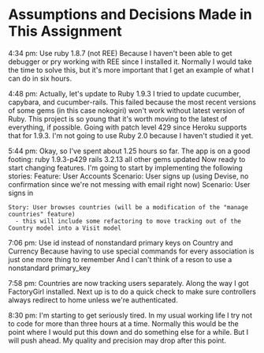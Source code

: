 Assumptions and Decisions Made in This Assignment
=================================================

4:34 pm:  Use ruby 1.8.7 (not REE)
  Because I haven't been able to get debugger or pry working with REE since I installed it.
  Normally I would take the time to solve this, but it's more important that I get an example of what I can do in six hours.

4:48 pm: Actually, let's update to Ruby 1.9.3
  I tried to update cucumber, capybara, and cucumber-rails.
  This failed because the most recent versions of some gems (in this case nokogiri) won't work without latest version of Ruby.
  This project is so young that it's worth moving to the latest of everything, if possible.
  Going with patch level 429 since Heroku supports that for 1.9.3.
  I'm not going to use Ruby 2.0 because I haven't studied it yet.

5:44 pm:
  Okay, so I've spent about 1.25 hours so far.
  The app is on a good footing:
    ruby 1.9.3-p429
    rails 3.2.13
    all other gems updated
  Now ready to start changing features.
  I'm going to start by implementing the following stories:
    Feature: User Accounts
      Scenario: User signs up (using Devise, no confirmation since we're not messing with email right now)
      Scenario: User signs in

    Story: User browses countries (will be a modification of the "manage countries" feature)
      - this will include some refactoring to move tracking out of the Country model into a Visit model

7:06 pm: Use id instead of nonstandard primary keys on Country and Currency
  Because having to use special commands for every association is just one more thing to remember
  And I can't think of a reson to use a nonstandard primary_key

7:58 pm:
  Countries are now tracking users separately.  Along the way I got FactoryGirl installed.
  Next up is to do a quick check to make sure controllers always redirect to home unless we're authenticated.

8:30 pm:
  I'm starting to get seriously tired.  In my usual working life I try not to code for more than three hours at a time.
  Normally this would be the point where I would put this down and do something else for a while.
  But I will push ahead.  My quality and precision may drop after this point.


